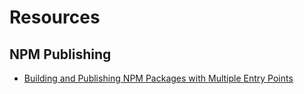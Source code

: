 # Resources

## NPM Publishing

- [Building and Publishing NPM Packages with Multiple Entry Points](https://dev.to/tigawanna/building-and-publishing-npm-packages-with-typescript-multiple-entry-points-tailwind-tsup-and-npm-9e7)
